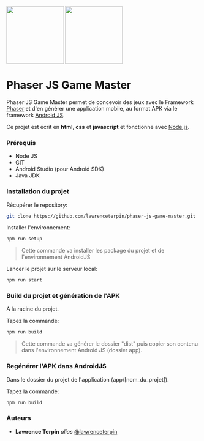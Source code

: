 <img src = "https://phaser.io/images/img.png" align="left" width ="150px">

<img src = "https://android-js.github.io/img/icon.png" width ="150px">

# Phaser JS Game Master
Phaser JS Game Master permet de concevoir des jeux avec le Framework [Phaser](https://phaser.io/) et d'en générer une application mobile, au format APK via le framework [Android JS](https://android-js.github.io/).

Ce projet est écrit en **html**, **css** et **javascript** et fonctionne avec [Node.js](https://nodejs.org/).

### Prérequis ###

* Node JS
* GIT
* Android Studio (pour Android SDK)
* Java JDK

### Installation du projet ###

Récupérer le repository:

```bash
git clone https://github.com/lawrenceterpin/phaser-js-game-master.git
```

Installer l'environnement:

```bash
npm run setup
```

> Cette commande va installer les package du projet et de l'environnement AndroidJS
    
Lancer le projet sur le serveur local:

```bash
npm run start
```

### Build du projet et génération de l'APK ###

A la racine du projet.

Tapez la commande:

```bash
npm run build
```
    
> Cette commande va générer le dossier "dist" puis copier son contenu dans l'environnement Android JS (dossier app).


### Regénérer l'APK dans AndroidJS ###

Dans le dossier du projet de l'application (app/[nom_du_projet]).

Tapez la commande:

```bash
npm run build
```


### Auteurs ###

* **Lawrence Terpin** _alias_ [@lawrenceterpin](https://gist.github.com/lawrenceterpin)